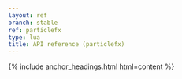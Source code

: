 ```yaml
---
layout: ref
branch: stable
ref: particlefx
type: lua
title: API reference (particlefx)
---
```

{% include anchor_headings.html html=content %}